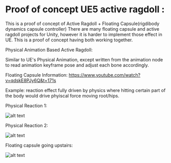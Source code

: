 ﻿# Proof of concept UE5 active ragdoll :
This is a proof of concept of Active Ragdoll + Floating Capsule(rigdibody dynamics capsule controller)
There are many floating capsule and active ragdoll projects for Unity, however it is harder to implement those effect in UE.
This is a proof of concept having both working together.

Physical Animation Based Active Ragdoll:

Similar to UE's Physical Animation, except written from the animation node to read animation keyframe pose and adjust each bone accordingly.

Floating Capsule Information: https://www.youtube.com/watch?v=qdskE8PJy6Q&t=171s

Example: reaction effect fully driven by physics where hitting certain part of the body would drive phyiscal force moving root/hips.

Physical Reaction 1:

![alt text](https://github.com/tigershan1130/UE5-active-ragdoll-with-floating-capsule/blob/main/ScreenShots/Phyysics4.gif)

Physical Reaction 2:

![alt text](https://github.com/tigershan1130/UE5-active-ragdoll-with-floating-capsule/blob/main/ScreenShots/Physics1.gif)

Floating capsule going upstairs:

![alt text](https://github.com/tigershan1130/UE5-active-ragdoll-with-floating-capsule/blob/main/ScreenShots/Physics2.gif)


